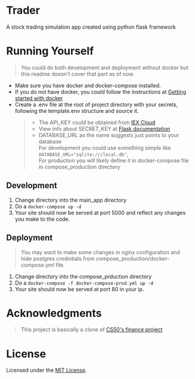 # Trader

A stock trading simulation app created using python flask framework<br>

<!-- ![GitHub Workflow Status](https://img.shields.io/github/workflow/status/washbin/trader/Python%20application) -->

# Running Yourself

> You could do both development and deployment without docker but this readme doesn't cover that part as of now.

- Make sure you have docker and docker-compose installed.
- If you do not have docker, you could follow the instructions at [Getting started with docker](https://www.docker.com/get-started)
- Create a .env file at the root of project directory with your secrets, \
  following the template.env structure and source it.
  > - The API_KEY could be obtained from [IEX Cloud](https://www.iexcloud.io/)<br>
  > - View info about SECRET_KEY at [Flask documentation](https://flask.palletsprojects.com/en/2.0.x/config/#SECRET_KEY)<br>
  > - DATABASE_URL as the name suggests just points to your database \
    > For development you could use something simple like `DATABASE_URL="sqlite:///local.db"`, \
    > For production you will likely define it in docker-compose file in compose_production directory

## Development

1. Change directory into the main_app directory
2. Do a `docker-compose up -d`
3. Your site should now be served at port 5000 and reflect any changes you make to the code.

## Deployment

> You may want to make some changes in nginx configuration and \
> hide postgres credintials from compose_production/docker-compose.yml file.

1. Change directory into the compose_prduction directory
2. Do a `docker-compose -f docker-compose-prod.yml up -d`
3. Your site should now be served at port 80 in your ip.

# Acknowledgments

> This project is basically a clone of [CS50's finance project](https://finance.cs50.net/)

# License

Licensed under the [MIT License](./LICENSE).
